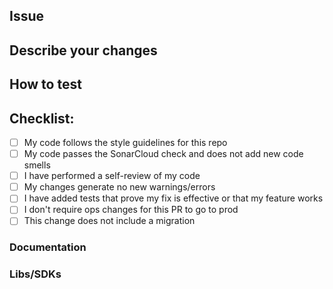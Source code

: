 <!-- The title of the PR ↑↑↑ above should provide a general summary of what it is about. -->
<!-- Warning: any PR that has missing info is not ready to be reviewed. -->

## Issue
<!-- Link the PR to one or more tasks/epics/bugs. -->
<!-- Use # followed by the issue ID. 
#1234 or closes #1234 or closes Woosmap/woosmap#1234
-->

## Describe your changes
<!-- What did you do? and how did you do it?.
Added this new feature/value, fixed that bug/behaviour…
by using this library.
-->

## How to test
<!-- Describe how to test your change. This is probably the most important part of a PR, DO NOT LEAVE IT EMPTY --> 

## Checklist:
<!-- Please go through this list. Don't just tick the boxes, verify each one. -->

- [ ] My code follows the style guidelines for this repo
- [ ] My code passes the SonarCloud check and does not add new code smells
- [ ] I have performed a self-review of my code
- [ ] My changes generate no new warnings/errors
- [ ] I have added tests that prove my fix is effective or that my feature works
- [ ] I don't require ops changes for this PR to go to prod
- [ ] This change does not include a migration

### Documentation
<!-- Create issues to track any required documentation changes and include them here -->

### Libs/SDKs
<!-- Create issues to track any required library or SDK changes and include them here -->
